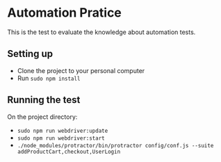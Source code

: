 # Automation Pratice

This is the test to evaluate the knowledge about automation tests.


## Setting up

- Clone the project to your personal computer
- Run  `sudo npm install`

## Running the test
On the project directory:
- `sudo npm run webdriver:update`
- `sudo npm run webdriver:start`
- `./node_modules/protractor/bin/protractor config/conf.js --suite  addProductCart,checkout,UserLogin`

